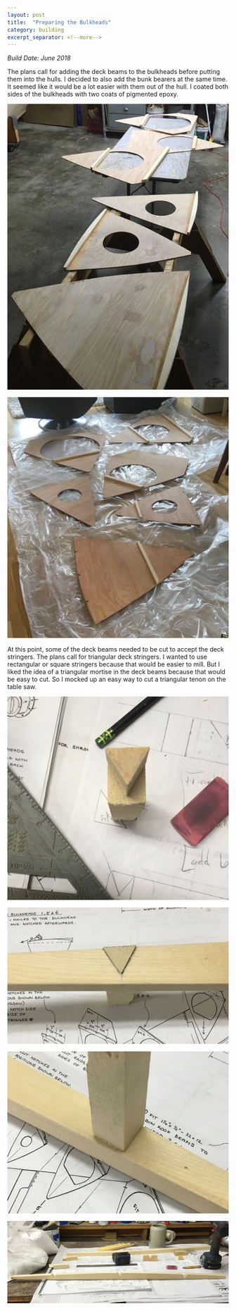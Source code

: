 ```yaml
---
layout: post
title:  "Preparing the Bulkheads"
category: building
excerpt_separator: <!--more-->
---
```


*Build Date: June 2018*

The plans call for adding the deck beams to the bulkheads before putting them into the hulls. I decided to also add the bunk bearers at the same time. It seemed like it would be a lot easier with them out of the hull. I coated both sides of the bulkheads with two coats of pigmented epoxy.

<!--more-->

![Bulkheads](/assets/images/bulkheads.jpg)

![Bulkheads Coated With Epoxy](/assets/images/bulkheads-coated.jpg)

At this point, some of the deck beams needed to be cut to accept the deck stringers. The plans call for triangular deck stringers. I wanted to use rectangular or square stringers because that would be easier to mill. But I liked the idea of a triangular mortise in the deck beams because that would be easy to cut. So I mocked up an easy way to cut a triangular tenon on the table saw.

![Mortise and Tenon for Deck Beams](/assets/images/bulkheads-beams1.jpg)

![Mortise and Tenon for Deck Beams](/assets/images/bulkheads-beams2.jpg)

![Mortise and Tenon for Deck Beams](/assets/images/bulkheads-beams3.jpg)

![Mortise and Tenon for Deck Beams](/assets/images/bulkheads-beams4.jpg)
